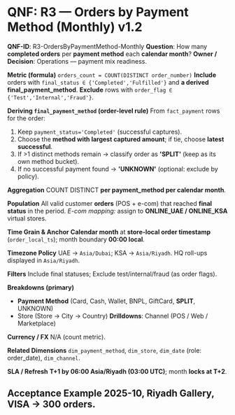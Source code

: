 # QNF: R3 — Orders by Payment Method (Monthly) v1.2

**QNF-ID**: R3-OrdersByPaymentMethod-Monthly
**Question**: How many **completed orders** per **payment method** each **calendar month**?
**Owner / Decision**: Operations — payment mix readiness.

**Metric (formula)**
`orders_count = COUNT(DISTINCT order_number)`
**Include** orders with `final_status ∈ {'Completed','Fulfilled'}` and **a derived final_payment_method**.
**Exclude** rows with `order_flag ∈ {'Test','Internal','Fraud'}`.

**Deriving `final_payment_method` (order-level rule)**
From `fact_payment` rows for the order:

1. Keep `payment_status='Completed'` (successful captures).
2. Choose the **method with largest captured amount**; if tie, choose **latest successful**.
3. If >1 distinct methods remain → classify order as **'SPLIT'** (keep as its own method bucket).
4. If no successful payment found → **'UNKNOWN'** (optional: exclude by policy).

**Aggregation**
COUNT DISTINCT **per payment_method per calendar month**.

**Population**
All valid customer **orders** (POS + e-com) that reached **final status** in the period.
*E-com mapping:* assign to **ONLINE_UAE / ONLINE_KSA** virtual stores.

**Time Grain & Anchor**
**Calendar month** at **store-local order timestamp** (`order_local_ts`); month boundary **00:00 local**.

**Timezone Policy**
UAE → `Asia/Dubai`; KSA → `Asia/Riyadh`. HQ roll-ups displayed in `Asia/Riyadh`.

**Filters**
Include final statuses; Exclude test/internal/fraud (as order flags).

**Breakdowns (primary)**

* **Payment Method** (Card, Cash, Wallet, BNPL, GiftCard, **SPLIT**, UNKNOWN)
* Store (Store → City → Country)
  **Drilldowns**: Channel (POS / Web / Marketplace)

**Currency / FX**
N/A (count metric).

**Related Dimensions**
`dim_payment_method`, `dim_store`, `dim_date` (role: order_date), `dim_channel`.

**SLA / Refresh**
**T+1 by 06:00 Asia/Riyadh (03:00 UTC)**; month **locks at T+2**.

**Acceptance Example**
2025-10, **Riyadh Gallery**, **VISA** → **300 orders**.
---